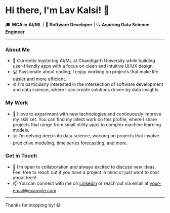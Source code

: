 # Hi there, I'm Lav Kalsi! 👋

🎓 **MCA in AI/ML** | 🎯 **Software Developer** | 🔍 **Aspiring Data Science Engineer**

---

### About Me

- 🌱 Currently mastering AI/ML at Chandigarh University while building user-friendly apps with a focus on clean and intuitive UI/UX design.
- 💻 Passionate about coding, I enjoy working on projects that make life easier and more efficient.
- ⚙️ I’m particularly interested in the intersection of software development and data science, where I can create solutions driven by data insights.

### My Work

- 🚀 I love to experiment with new technologies and continuously improve my skill set. You can find my latest work on this profile, where I share projects that range from small utility apps to complex machine learning models.
- 📊 I’m delving deep into data science, working on projects that involve predictive modeling, time series forecasting, and more.

### Get in Touch

- 💬 I’m open to collaboration and always excited to discuss new ideas. Feel free to reach out if you have a project in mind or just want to chat about tech!
- 📫 You can connect with me on [LinkedIn](https://www.linkedin.com/) or reach out via email at [your-email@example.com](mailto:your-email@example.com).

---

Thanks for stopping by! 😄
